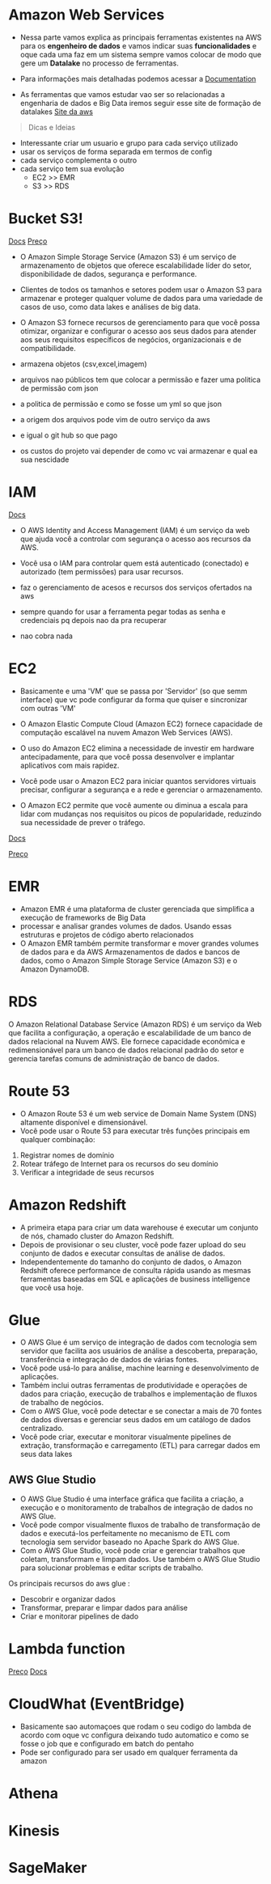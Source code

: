 # Amazon Web Services

- Nessa parte vamos explica as principais ferramentas existentes na AWS para os **engenheiro de dados** e vamos indicar suas **funcionalidades** e oque cada uma faz em um sistema sempre vamos colocar de modo que gere um **Datalake** no processo de ferramentas.

- Para informações mais detalhadas podemos acessar a [Documentation](https://docs.aws.amazon.com/index.html)

- As ferramentas que vamos estudar vao ser so relacionadas a engenharia de dados e Big Data iremos seguir esse site de formação de datalakes [Site da aws](https://aws.amazon.com/pt/big-data/datalakes-and-analytics/)

> Dicas e Ideias

- Interessante criar um usuario e grupo para cada serviço utilizado
- usar os serviços de forma separada em termos de config
- cada serviço complementa o outro
- cada serviço tem sua evolução
  - EC2 >> EMR
  - S3 >> RDS

# Bucket S3!

[Docs](https://docs.aws.amazon.com/s3/?icmpid=docs_homepage_featuredsvcs)
[Preço](https://aws.amazon.com/pt/s3/pricing/)

- O Amazon Simple Storage Service (Amazon S3) é um serviço de armazenamento de objetos que oferece escalabilidade líder do setor, disponibilidade de dados, segurança e performance.
- Clientes de todos os tamanhos e setores podem usar o Amazon S3 para armazenar e proteger qualquer volume de dados para uma variedade de casos de uso, como data lakes e análises de big data.
- O Amazon S3 fornece recursos de gerenciamento para que você possa otimizar, organizar e configurar o acesso aos seus dados para atender aos seus requisitos específicos de negócios, organizacionais e de compatibilidade.

- armazena objetos (csv,excel,imagem)
- arquivos nao públicos tem que colocar a permissão e fazer uma politica de permissão com json
- a politica de permissão e como se fosse um yml so que json
- a origem dos arquivos pode vim de outro serviço da aws
- e igual o git hub so que pago
- os custos do projeto vai depender de como vc vai armazenar e qual ea sua nescidade

# IAM

[Docs](https://docs.aws.amazon.com/iam/index.html)

- O AWS Identity and Access Management (IAM) é um serviço da web que ajuda você a controlar com segurança o acesso aos recursos da AWS.
- Você usa o IAM para controlar quem está autenticado (conectado) e autorizado (tem permissões) para usar recursos.

- faz o gerenciamento de acesos e recursos dos serviços ofertados na aws
- sempre quando for usar a ferramenta pegar todas as senha e credenciais pq depois nao da pra recuperar
- nao cobra nada

# EC2

- Basicamente e uma 'VM' que se passa por 'Servidor' (so que semm interface) que vc pode configurar da forma que quiser e sincronizar com outras 'VM'

- O Amazon Elastic Compute Cloud (Amazon EC2) fornece capacidade de computação escalável na nuvem Amazon Web Services (AWS).
- O uso do Amazon EC2 elimina a necessidade de investir em hardware antecipadamente, para que você possa desenvolver e implantar aplicativos com mais rapidez.
- Você pode usar o Amazon EC2 para iniciar quantos servidores virtuais precisar, configurar a segurança e a rede e gerenciar o armazenamento.
- O Amazon EC2 permite que você aumente ou diminua a escala para lidar com mudanças nos requisitos ou picos de popularidade, reduzindo sua necessidade de prever o tráfego.

[Docs](https://docs.aws.amazon.com/ec2/index.html)

[Preço](https://aws.amazon.com/pt/ec2/pricing/on-demand/)

# EMR

- Amazon EMR é uma plataforma de cluster gerenciada que simplifica a execução de frameworks de Big Data
- processar e analisar grandes volumes de dados. Usando essas estruturas e projetos de código aberto relacionados
- O Amazon EMR também permite transformar e mover grandes volumes de dados para e da AWS Armazenamentos de dados e bancos de dados, como o Amazon Simple Storage Service (Amazon S3) e o Amazon DynamoDB.

# RDS

O Amazon Relational Database Service (Amazon RDS) é um serviço da Web que facilita a configuração, a operação e escalabilidade de um banco de dados relacional na Nuvem AWS. Ele fornece capacidade econômica e redimensionável para um banco de dados relacional padrão do setor e gerencia tarefas comuns de administração de banco de dados.

# Route 53

- O Amazon Route 53 é um web service de Domain Name System (DNS) altamente disponível e dimensionável.
- Você pode usar o Route 53 para executar três funções principais em qualquer combinação:

1. Registrar nomes de domínio
2. Rotear tráfego de Internet para os recursos do seu domínio
3. Verificar a integridade de seus recursos

# Amazon Redshift

- A primeira etapa para criar um data warehouse é executar um conjunto de nós, chamado cluster do Amazon Redshift.
- Depois de provisionar o seu cluster, você pode fazer upload do seu conjunto de dados e executar consultas de análise de dados.
- Independentemente do tamanho do conjunto de dados, o Amazon Redshift oferece performance de consulta rápida usando as mesmas ferramentas baseadas em SQL e aplicações de business intelligence que você usa hoje.

# Glue

- O AWS Glue é um serviço de integração de dados com tecnologia sem servidor que facilita aos usuários de análise a descoberta, preparação, transferência e integração de dados de várias fontes.
- Você pode usá-lo para análise, machine learning e desenvolvimento de aplicações.
- Também inclui outras ferramentas de produtividade e operações de dados para criação, execução de trabalhos e implementação de fluxos de trabalho de negócios.
- Com o AWS Glue, você pode detectar e se conectar a mais de 70 fontes de dados diversas e gerenciar seus dados em um catálogo de dados centralizado.
- Você pode criar, executar e monitorar visualmente pipelines de extração, transformação e carregamento (ETL) para carregar dados em seus data lakes

## AWS Glue Studio

- O AWS Glue Studio é uma interface gráfica que facilita a criação, a execução e o monitoramento de trabalhos de integração de dados no AWS Glue.
- Você pode compor visualmente fluxos de trabalho de transformação de dados e executá-los perfeitamente no mecanismo de ETL com tecnologia sem servidor baseado no Apache Spark do AWS Glue.
- Com o AWS Glue Studio, você pode criar e gerenciar trabalhos que coletam, transformam e limpam dados. Use também o AWS Glue Studio para solucionar problemas e editar scripts de trabalho.

Os principais recursos do aws glue :

- Descobrir e organizar dados
- Transformar, preparar e limpar dados para análise
- Criar e monitorar pipelines de dado

# Lambda function

[Preço](https://aws.amazon.com/pt/lambda/pricing/)
[Docs](https://docs.aws.amazon.com/lambda/latest/dg/getting-started.html)

# CloudWhat (EventBridge)

- Basicamente sao automaçoes que rodam o seu codigo do lambda de acordo com oque vc configura deixando tudo automatico e como se fosse o job que e configurado em batch do pentaho
- Pode ser configurado para ser usado em qualquer ferramenta da amazon

# Athena

# Kinesis

# SageMaker
